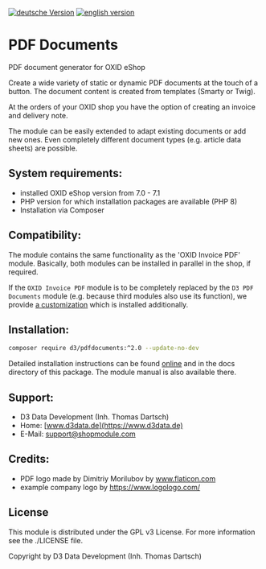 [![deutsche Version](https://logos.oxidmodule.com/de2_xs.svg)](README.md)
[![english version](https://logos.oxidmodule.com/en2_xs.svg)](README.en.md)

# PDF Documents

PDF document generator for OXID eShop

Create a wide variety of static or dynamic PDF documents at the touch of a button. The document content is created from templates (Smarty or Twig).

At the orders of your OXID shop you have the option of creating an invoice and delivery note.

The module can be easily extended to adapt existing documents or add new ones. Even completely different document types (e.g. article data sheets) are possible.

## System requirements:

- installed OXID eShop version from 7.0 - 7.1
- PHP version for which installation packages are available (PHP 8)
- Installation via Composer

## Compatibility:

The module contains the same functionality as the 'OXID Invoice PDF' module. Basically, both modules can be installed in parallel in the shop, if required. 

If the `OXID Invoice PDF` module is to be completely replaced by the `D3 PDF Documents` module (e.g. because third modules also use its function), we provide [a customization](https://packagist.org/packages/d3/pdfdocuments_compat) which is installed additionally.

## Installation:

```bash
composer require d3/pdfdocuments:^2.0 --update-no-dev
```

Detailed installation instructions can be found [online](https://docs.oxidmodule.com/PDF-Dokumente/) and in the docs directory of this package. The module manual is also available there.
  
## Support:

- D3 Data Development (Inh. Thomas Dartsch)
- Home: [www.d3data.de](https://www.d3data.de)
- E-Mail: support@shopmodule.com

## Credits:

- PDF logo made by Dimitriy Morilubov by www.flaticon.com
- example company logo by https://www.logologo.com/

## License

This module is distributed under the GPL v3 License. For more information see the ./LICENSE file.
 
Copyright by D3 Data Development (Inh. Thomas Dartsch)